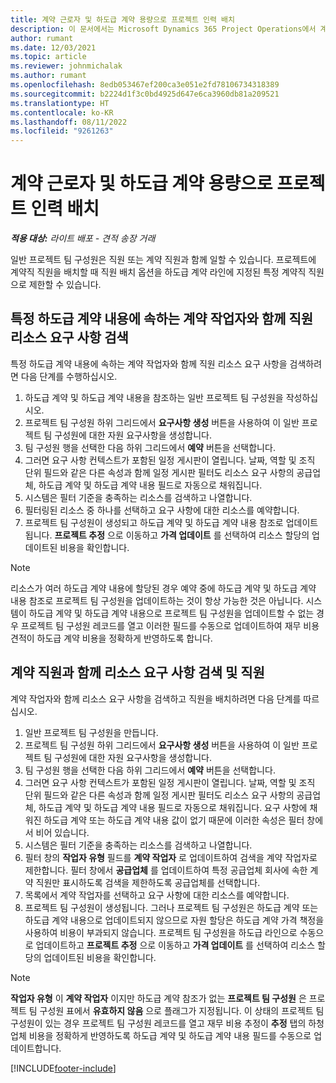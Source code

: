 ```yaml
---
title: 계약 근로자 및 하도급 계약 용량으로 프로젝트 인력 배치
description: 이 문서에서는 Microsoft Dynamics 365 Project Operations에서 계약 작업자 또는 하도급 계약 용량을 사용하여 프로젝트 요구 사항에 인력을 배치하는 방법을 설명합니다.
author: rumant
ms.date: 12/03/2021
ms.topic: article
ms.reviewer: johnmichalak
ms.author: rumant
ms.openlocfilehash: 8edb053467ef200ca3e051e2fd78106734318389
ms.sourcegitcommit: b2224d1f3c0bd4925d647e6ca3960db81a209521
ms.translationtype: HT
ms.contentlocale: ko-KR
ms.lasthandoff: 08/11/2022
ms.locfileid: "9261263"
---
```

# <a name="staffing-a-project-with-contract-workers-and-subcontracted-capacity"></a>계약 근로자 및 하도급 계약 용량으로 프로젝트 인력 배치

_**적용 대상:** 라이트 배포 - 견적 송장 거래_

일반 프로젝트 팀 구성원은 직원 또는 계약 직원과 함께 일할 수 있습니다. 프로젝트에 계약직 직원을 배치할 때 직원 배치 옵션을 하도급 계약 라인에 지정된 특정 계약직 직원으로 제한할 수 있습니다. 

## <a name="search-for-staff-resource-requirements-with-contract-workers-that-belong-to-a-specific-subcontract-line"></a>특정 하도급 계약 내용에 속하는 계약 작업자와 함께 직원 리소스 요구 사항 검색

특정 하도급 계약 내용에 속하는 계약 작업자와 함께 직원 리소스 요구 사항을 검색하려면 다음 단계를 수행하십시오.

1. 하도급 계약 및 하도급 계약 내용을 참조하는 일반 프로젝트 팀 구성원을 작성하십시오.
2. 프로젝트 팀 구성원 하위 그리드에서 **요구사항 생성** 버튼을 사용하여 이 일반 프로젝트 팀 구성원에 대한 자원 요구사항을 생성합니다.
3. 팀 구성원 행을 선택한 다음 하위 그리드에서 **예약** 버튼을 선택합니다. 
4. 그러면 요구 사항 컨텍스트가 포함된 일정 게시판이 열립니다. 날짜, 역할 및 조직 단위 필드와 같은 다른 속성과 함께 일정 게시판 필터도 리소스 요구 사항의 공급업체, 하도급 계약 및 하도급 계약 내용 필드로 자동으로 채워집니다.
5. 시스템은 필터 기준을 충족하는 리소스를 검색하고 나열합니다. 
6. 필터링된 리소스 중 하나를 선택하고 요구 사항에 대한 리소스를 예약합니다. 
7. 프로젝트 팀 구성원이 생성되고 하도급 계약 및 하도급 계약 내용 참조로 업데이트됩니다. **프로젝트 추정** 으로 이동하고 **가격 업데이트** 를 선택하여 리소스 할당의 업데이트된 비용을 확인합니다. 

> [!NOTE]
> 리소스가 여러 하도급 계약 내용에 할당된 경우 예약 중에 하도급 계약 및 하도급 계약 내용 참조로 프로젝트 팀 구성원을 업데이트하는 것이 항상 가능한 것은 아닙니다. 시스템이 하도급 계약 및 하도급 계약 내용으로 프로젝트 팀 구성원을 업데이트할 수 없는 경우 프로젝트 팀 구성원 레코드를 열고 이러한 필드를 수동으로 업데이트하여 재무 비용 견적이 하도급 계약 비용을 정확하게 반영하도록 합니다.

## <a name="search-for-and-staff-resource-requirements-with-any-contract-worker"></a>계약 직원과 함께 리소스 요구 사항 검색 및 직원

계약 작업자와 함께 리소스 요구 사항을 검색하고 직원을 배치하려면 다음 단계를 따르십시오.

1. 일반 프로젝트 팀 구성원을 만듭니다.
2. 프로젝트 팀 구성원 하위 그리드에서 **요구사항 생성** 버튼을 사용하여 이 일반 프로젝트 팀 구성원에 대한 자원 요구사항을 생성합니다.
3. 팀 구성원 행을 선택한 다음 하위 그리드에서 **예약** 버튼을 선택합니다. 
4. 그러면 요구 사항 컨텍스트가 포함된 일정 게시판이 열립니다. 날짜, 역할 및 조직 단위 필드와 같은 다른 속성과 함께 일정 게시판 필터도 리소스 요구 사항의 공급업체, 하도급 계약 및 하도급 계약 내용 필드로 자동으로 채워집니다. 요구 사항에 채워진 하도급 계약 또는 하도급 계약 내용 값이 없기 때문에 이러한 속성은 필터 창에서 비어 있습니다.
5. 시스템은 필터 기준을 충족하는 리소스를 검색하고 나열합니다.
6. 필터 창의 **작업자 유형** 필드를 **계약 작업자** 로 업데이트하여 검색을 계약 작업자로 제한합니다. 필터 창에서 **공급업체** 를 업데이트하여 특정 공급업체 회사에 속한 계약 직원만 표시하도록 검색을 제한하도록 공급업체를 선택합니다.
7. 목록에서 계약 작업자를 선택하고 요구 사항에 대한 리소스를 예약합니다.
8. 프로젝트 팀 구성원이 생성됩니다. 그러나 프로젝트 팀 구성원은 하도급 계약 또는 하도급 계약 내용으로 업데이트되지 않으므로 자원 할당은 하도급 계약 가격 책정을 사용하여 비용이 부과되지 않습니다. 프로젝트 팀 구성원을 하도급 라인으로 수동으로 업데이트하고 **프로젝트 추정** 으로 이동하고 **가격 업데이트** 를 선택하여 리소스 할당의 업데이트된 비용을 확인합니다.

> [!NOTE]
> **작업자 유형** 이 **계약 작업자** 이지만 하도급 계약 참조가 없는 **프로젝트 팀 구성원** 은 프로젝트 팀 구성원 표에서 **유효하지 않음** 으로 플래그가 지정됩니다. 이 상태의 프로젝트 팀 구성원이 있는 경우 프로젝트 팀 구성원 레코드를 열고 재무 비용 추정이 **추정** 탭의 하청업체 비용을 정확하게 반영하도록 하도급 계약 및 하도급 계약 내용 필드를 수동으로 업데이트합니다. 


[!INCLUDE[footer-include](../../includes/footer-banner.md)]
